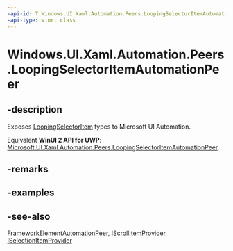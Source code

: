```yaml
---
-api-id: T:Windows.UI.Xaml.Automation.Peers.LoopingSelectorItemAutomationPeer
-api-type: winrt class
---
```


<!-- Class syntax.
public class LoopingSelectorItemAutomationPeer : Windows.UI.Xaml.Automation.Peers.FrameworkElementAutomationPeer, Windows.UI.Xaml.Automation.Peers.ILoopingSelectorItemAutomationPeer, Windows.UI.Xaml.Automation.Provider.IScrollItemProvider, Windows.UI.Xaml.Automation.Provider.ISelectionItemProvider
-->

# Windows.UI.Xaml.Automation.Peers.LoopingSelectorItemAutomationPeer

## -description
Exposes [LoopingSelectorItem](../windows.ui.xaml.controls.primitives/loopingselectoritem.md) types to Microsoft UI Automation.

Equivalent **WinUI 2 API for UWP**: [Microsoft.UI.Xaml.Automation.Peers.LoopingSelectorItemAutomationPeer](/windows/winui/api/microsoft.ui.xaml.automation.peers.loopingselectoritemautomationpeer).

## -remarks


## -examples

## -see-also
[FrameworkElementAutomationPeer](frameworkelementautomationpeer.md), [IScrollItemProvider](../windows.ui.xaml.automation.provider/iscrollitemprovider.md), [ISelectionItemProvider](../windows.ui.xaml.automation.provider/iselectionitemprovider.md)
